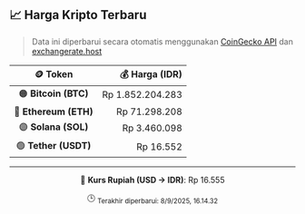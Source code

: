 

<!-- HARGA_KRIPTO -->
## 📈 Harga Kripto Terbaru

> Data ini diperbarui secara otomatis menggunakan [CoinGecko API](https://www.coingecko.com/) dan [exchangerate.host](https://exchangerate.host/)

<div align="center">

| 🪙 Token | 💰 Harga (IDR) |
|:------:|---------------:|
| 🟠 **Bitcoin (BTC)**   | Rp 1.852.204.283 |
| 🔵 **Ethereum (ETH)**  | Rp 71.298.208 |
| 🟣 **Solana (SOL)**    | Rp 3.460.098 |
| 🟢 **Tether (USDT)**   | Rp 16.552 |

---

💱 **Kurs Rupiah (USD → IDR)**: Rp 16.555

🕒 <sub>Terakhir diperbarui: 8/9/2025, 16.14.32</sub>

</div>
<!-- /HARGA_KRIPTO -->